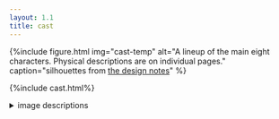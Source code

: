```yaml
---
layout: 1.1
title: cast
---
```

{%include figure.html
	img="cast-temp"
	alt="A lineup of the main eight characters. Physical descriptions are on individual pages."
	caption="silhouettes from <a href='/ygbtdm/gallery/designnotes'>the design notes</a>"
%}

{%include cast.html%}

<figcaption><details class="imgdesc small wrap"><summary>image descriptions</summary>
	<p>The cast navigation uses cropped snippets of <a href="{%include url.html%}/gallery">gallery</a> art featuring each character.</p><ul>
	<li>Joce’s is from <a href="{%include url.html%}/gallery/firstimpressions">the “first impressions” comic</a>, in a panel of her dramatically leaning against a wall and zoning out.</li>
	<li>Kay Lin’s is from “<a href="{%include url.html%}/gallery/clueless">clueless</a>,” in which she grins blankly at nothing in particular.</li>
	<li>Addison’s is from <a href="{%include url.html%}/gallery/batta">a lineup featuring baseball bats</a>, though her bat is cropped out; nothing left but a smug lean.</li>
	<li>Caleb’s is an untitled doodle in <a href="{%include url.html%}/gallery/roundups/2021-09">a roundup</a>; mostly a cutesy pastel drawing except for over-rendered eyes.</li>
	<li>Gary’s is from <a href="{%include url.html%}/gallery/bruh">a scene test comic</a>, in a panel of him reaching out with a wide open-mouthed smile and outstretched arms.</li>
	<li>The accountant’s is from <a href="{%include url.html%}/gallery/badguys">a doodle dump featuring her and Gary</a>, in which she looks down at him with an enthusiastic grin.</li>
	<li>Sequitur’s is one of several <a href="{%include url.html%}/gallery/doom">random scribbles, just standing there</a>. Mildly pensive.</li>
	<li>White Rabbit’s is another untitled <a href="{%include url.html%}/gallery/roundups/2021-11">roundup</a> doodle, in which WR wields an over-the-shoulder bat.</li>
</ul></details></figcaption>